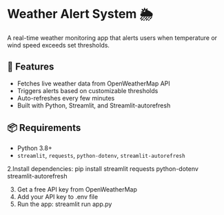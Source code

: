# Weather Alert System 🌦️

A real-time weather monitoring app that alerts users when temperature or wind speed exceeds set thresholds.

## 🔧 Features

- Fetches live weather data from OpenWeatherMap API
- Triggers alerts based on customizable thresholds
- Auto-refreshes every few minutes
- Built with Python, Streamlit, and Streamlit-autorefresh

## 📦 Requirements

- Python 3.8+
- `streamlit`, `requests`, `python-dotenv`, `streamlit-autorefresh`



2.Install dependencies:
pip install streamlit requests python-dotenv streamlit-autorefresh

3. Get a free API key from OpenWeatherMap
4. Add your API key to .env file
5. Run the app: streamlit run app.py
